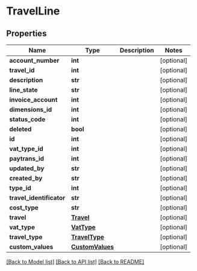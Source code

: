 # TravelLine

## Properties
Name | Type | Description | Notes
------------ | ------------- | ------------- | -------------
**account_number** | **int** |  | [optional] 
**travel_id** | **int** |  | [optional] 
**description** | **str** |  | [optional] 
**line_state** | **str** |  | [optional] 
**invoice_account** | **int** |  | [optional] 
**dimensions_id** | **int** |  | [optional] 
**status_code** | **int** |  | [optional] 
**deleted** | **bool** |  | [optional] 
**id** | **int** |  | [optional] 
**vat_type_id** | **int** |  | [optional] 
**paytrans_id** | **int** |  | [optional] 
**updated_by** | **str** |  | [optional] 
**created_by** | **str** |  | [optional] 
**type_id** | **int** |  | [optional] 
**travel_identificator** | **str** |  | [optional] 
**cost_type** | **str** |  | [optional] 
**travel** | [**Travel**](Travel.md) |  | [optional] 
**vat_type** | [**VatType**](VatType.md) |  | [optional] 
**travel_type** | [**TravelType**](TravelType.md) |  | [optional] 
**custom_values** | [**CustomValues**](CustomValues.md) |  | [optional] 

[[Back to Model list]](../README.md#documentation-for-models) [[Back to API list]](../README.md#documentation-for-api-endpoints) [[Back to README]](../README.md)

